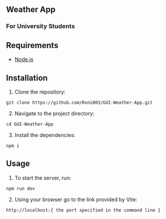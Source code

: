## Weather App

### For University Students

## Requirements

- [Node.js](https://nodejs.org/en/download/current)

## Installation

1. Clone the repository:

```
git clone https://github.com/Roni003/GUI-Weather-App.git
```

2. Navigate to the project directory:

```
cd GUI-Weather-App
```

3. Install the dependencies:

```
npm i
```

## Usage

1. To start the server, run:

```
npm run dev
```

2. Using your browser go to the link provided by Vite:

```
http://localhost:{ the port specified in the command line }
```
